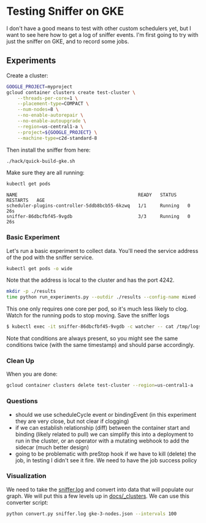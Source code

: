 # Testing Sniffer on GKE

I don't have a good means to test with other custom schedulers yet, but I want to see here how to get a log
of sniffer events. I'm first going to try with just the sniffer on GKE, and to record some jobs. 
  
## Experiments

Create a cluster:

```bash
GOOGLE_PROJECT=myproject
gcloud container clusters create test-cluster \
    --threads-per-core=1 \
    --placement-type=COMPACT \
    --num-nodes=8 \
    --no-enable-autorepair \
    --no-enable-autoupgrade \
    --region=us-central1-a \
    --project=${GOOGLE_PROJECT} \
    --machine-type=c2d-standard-8
```

Then install the sniffer from here:

```bash
./hack/quick-build-gke.sh
```

Make sure they are all running:

```bash
kubectl get pods
```
```console
NAME                                            READY   STATUS    RESTARTS   AGE
scheduler-plugins-controller-5ddb8bcb55-6kzwq   1/1     Running   0          26s
sniffer-86dbcfbf45-9vgdb                        3/3     Running   0          26s
```

### Basic Experiment

Let's run a basic experiment to collect data. You'll need the service address of the pod with the sniffer service.

```bash
kubectl get pods -o wide
```

Note that the address is local to the cluster and has the port 4242.

```bash
mkdir -p ./results
time python run_experiments.py --outdir ./results --config-name mixed --batches 1 --iters 5 --address 10.96.0.15:4242
```

This one only requires one core per pod, so it's much less likely to clog. Watch for the running pods to stop moving.
Save the sniffer logs

```bash
$ kubectl exec -it sniffer-86dbcfbf45-9vgdb -c watcher -- cat /tmp/logs/sniffer.log > sniffer.log
```

Note that conditions are always present, so you might see the same conditions twice (with the same timestamp)
and should parse accordingly.

### Clean Up

When you are done:

```bash
gcloud container clusters delete test-cluster --region=us-central1-a
```

### Questions

- should we use scheduleCycle event or bindingEvent (in this experiment they are very close, but not clear if clogging)
- if we can establish relationship (diff) between the container start and binding (likely related to pull) we can simplify this into a deployment to run in the cluster, or an operator with a mutating webhook to add the sidecar (much better design)
- going to be problematic with preStop hook if we have to kill (delete) the job, in testing I didn't see it fire. We need to have the job success policy

### Visualization

We need to take the [sniffer.log](sniffer.log) and convert into data that will populate our graph.
We will put this a few levels up in [docs/_clusters](../../_clusters). We can use this converter script:

```bash
python convert.py sniffer.log gke-3-nodes.json --intervals 100
```
